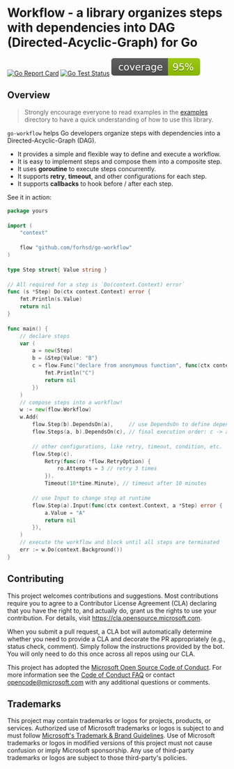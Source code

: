 # Workflow - a library organizes steps with dependencies into DAG (Directed-Acyclic-Graph) for Go
[![Go Report Card](https://goreportcard.com/badge/github.com/forhsd/go-workflow)](https://goreportcard.com/report/github.com/forhsd/go-workflow)
[![Go Test Status](https://github.com/forhsd/go-workflow/actions/workflows/go.yml/badge.svg)](https://github.com/forhsd/go-workflow/actions/workflows/go.yml)
[![Go Test Coverage](https://raw.githubusercontent.com/Azure/go-workflow/badges/.badges/main/coverage.svg)](/.github/.testcoverage.yml)

## Overview

> Strongly encourage everyone to read examples in the [examples](./examples) directory to have a quick understanding of how to use this library.

`go-workflow` helps Go developers organize steps with dependencies into a Directed-Acyclic-Graph (DAG).
- It provides a simple and flexible way to define and execute a workflow.
- It is easy to implement steps and compose them into a composite step.
- It uses **goroutine** to execute steps concurrently.
- It supports **retry**, **timeout**, and other configurations for each step.
- It supports **callbacks** to hook before / after each step.

See it in action:

```go
package yours

import (
    "context"

    flow "github.com/forhsd/go-workflow"
)

type Step struct{ Value string }

// All required for a step is `Do(context.Context) error`
func (s *Step) Do(ctx context.Context) error {
    fmt.Println(s.Value)
    return nil
}

func main() {
    // declare steps
    var (
        a = new(Step)
        b = &Step{Value: "B"}
        c = flow.Func("declare from anonymous function", func(ctx context.Context) error {
            fmt.Println("C")
            return nil
        })
    )
    // compose steps into a workflow!
    w := new(flow.Workflow)
    w.Add(
        flow.Step(b).DependsOn(a),     // use DependsOn to define dependencies
        flow.Steps(a, b).DependsOn(c), // final execution order: c -> a -> b

        // other configurations, like retry, timeout, condition, etc.
        flow.Step(c).
            Retry(func(ro *flow.RetryOption) {
                ro.Attempts = 3 // retry 3 times
            }).
            Timeout(10*time.Minute), // timeout after 10 minutes

        // use Input to change step at runtime
        flow.Step(a).Input(func(ctx context.Context, a *Step) error {
            a.Value = "A"
            return nil
        }),
    )
    // execute the workflow and block until all steps are terminated
    err := w.Do(context.Background())
}
```

## Contributing

This project welcomes contributions and suggestions.  Most contributions require you to agree to a
Contributor License Agreement (CLA) declaring that you have the right to, and actually do, grant us
the rights to use your contribution. For details, visit https://cla.opensource.microsoft.com.

When you submit a pull request, a CLA bot will automatically determine whether you need to provide
a CLA and decorate the PR appropriately (e.g., status check, comment). Simply follow the instructions
provided by the bot. You will only need to do this once across all repos using our CLA.

This project has adopted the [Microsoft Open Source Code of Conduct](https://opensource.microsoft.com/codeofconduct/).
For more information see the [Code of Conduct FAQ](https://opensource.microsoft.com/codeofconduct/faq/) or
contact [opencode@microsoft.com](mailto:opencode@microsoft.com) with any additional questions or comments.

## Trademarks

This project may contain trademarks or logos for projects, products, or services. Authorized use of Microsoft
trademarks or logos is subject to and must follow
[Microsoft's Trademark & Brand Guidelines](https://www.microsoft.com/en-us/legal/intellectualproperty/trademarks/usage/general).
Use of Microsoft trademarks or logos in modified versions of this project must not cause confusion or imply Microsoft sponsorship.
Any use of third-party trademarks or logos are subject to those third-party's policies.

